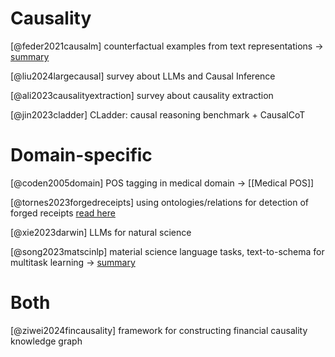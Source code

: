 # Causality

[@feder2021causalm]
counterfactual examples from text representations -> [summary](CausaLM.md)

[@liu2024largecausal]
survey about LLMs and Causal Inference

[@ali2023causalityextraction]
survey about causality extraction

[@jin2023cladder]
CLadder: causal reasoning benchmark + CausalCoT

# Domain-specific

[@coden2005domain]
POS tagging in medical domain -> [[Medical POS]]

[@tornes2023forgedreceipts]
using ontologies/relations for detection of forged receipts
[read here](https://link.springer.com/chapter/10.1007/978-3-031-41682-8_12)

[@xie2023darwin]
LLMs for natural science

[@song2023matscinlp]
material science language tasks, text-to-schema for multitask learning -> [summary](MatSciNLP.md)

# Both

[@ziwei2024fincausality] framework for constructing financial causality knowledge graph